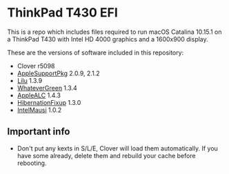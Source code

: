# ThinkPad T430 EFI

This is a repo which includes files required to run macOS Catalina 10.15.1 on a ThinkPad T430 with Intel HD 4000 graphics and a 1600x900 display.

These are the versions of software included in this repository:

* Clover r5098
* [AppleSupportPkg](https://github.com/acidanthera/AppleSupportPkg/releases) 2.0.9, 2.1.2
* [Lilu](https://github.com/acidanthera/Lilu/releases) 1.3.9
* [WhateverGreen](https://github.com/acidanthera/WhateverGreen/releases) 1.3.4
* [AppleALC](https://github.com/acidanthera/AppleALC/releases) 1.4.3
* [HibernationFixup](https://github.com/acidanthera/HibernationFixup/releases) 1.3.0
* [IntelMausi](https://github.com/acidanthera/IntelMausi/releases) 1.0.2


## Important info

* Don't put any kexts in S/L/E, Clover will load them automatically. If you have some already, delete them and rebuild your cache before rebooting.
